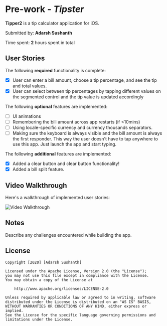 # Pre-work - *Tipster*

**Tipper2** is a tip calculator application for iOS.

Submitted by: **Adarsh Sushanth**

Time spent: **2** hours spent in total

## User Stories

The following **required** functionality is complete:

* [x] User can enter a bill amount, choose a tip percentage, and see the tip and total values.
* [x] User can select between tip percentages by tapping different values on the segmented control and the tip value is updated accordingly

The following **optional** features are implemented:

* [ ] UI animations
* [ ] Remembering the bill amount across app restarts (if <10mins)
* [ ] Using locale-specific currency and currency thousands separators.
* [ ] Making sure the keyboard is always visible and the bill amount is always the first responder. This way the user doesn't have to tap anywhere to use this app. Just launch the app and start typing.

The following **additional** features are implemented:

- [x] Added a clear button and clear button functionality!
- [x] Added a bill split feature.

## Video Walkthrough

Here's a walkthrough of implemented user stories:

<img src='http://g.recordit.co/I2jh5QDOv5.gif' title='Video Walkthrough' width='' alt='Video Walkthrough' />


## Notes

Describe any challenges encountered while building the app.

## License

    Copyright [2020] [Adarsh Sushanth]

    Licensed under the Apache License, Version 2.0 (the "License");
    you may not use this file except in compliance with the License.
    You may obtain a copy of the License at

        http://www.apache.org/licenses/LICENSE-2.0

    Unless required by applicable law or agreed to in writing, software
    distributed under the License is distributed on an "AS IS" BASIS,
    WITHOUT WARRANTIES OR CONDITIONS OF ANY KIND, either express or implied.
    See the License for the specific language governing permissions and
    limitations under the License.
